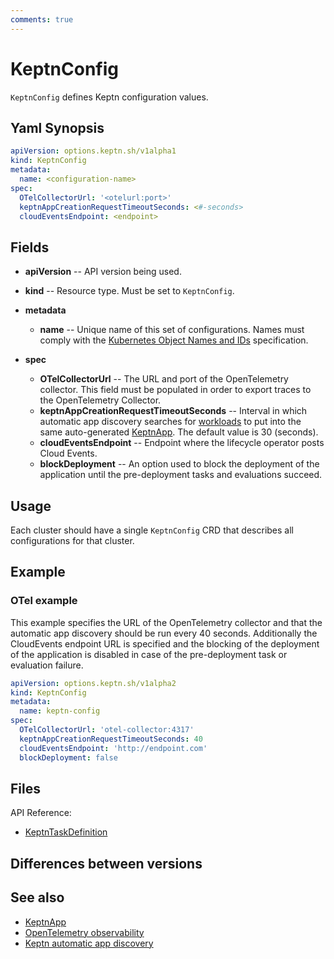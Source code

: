 ```yaml
---
comments: true
---
```


# KeptnConfig

`KeptnConfig` defines Keptn configuration values.

## Yaml Synopsis

```yaml
apiVersion: options.keptn.sh/v1alpha1
kind: KeptnConfig
metadata:
  name: <configuration-name>
spec:
  OTelCollectorUrl: '<otelurl:port>'
  keptnAppCreationRequestTimeoutSeconds: <#-seconds>
  cloudEventsEndpoint: <endpoint>
```

## Fields

* **apiVersion** -- API version being used.
* **kind** -- Resource type.
  Must be set to `KeptnConfig`.

* **metadata**
    * **name** -- Unique name of this set of configurations.
      Names must comply with the
      [Kubernetes Object Names and IDs](https://kubernetes.io/docs/concepts/overview/working-with-objects/names/#dns-subdomain-names)
      specification.

* **spec**
    * **OTelCollectorUrl** -- The URL and port of the OpenTelemetry collector.
      This field must be populated in order to export traces to the OpenTelemetry Collector.
    * **keptnAppCreationRequestTimeoutSeconds** --
      Interval in which automatic app discovery searches for [workloads](https://kubernetes.io/docs/concepts/workloads/)
      to put into the same auto-generated [KeptnApp](app.md).
      The default value is 30 (seconds).
    * **cloudEventsEndpoint** -- Endpoint where the lifecycle operator posts Cloud Events.
    * **blockDeployment** -- An option used to block the deployment of the application until the
      pre-deployment tasks and evaluations succeed.

## Usage

Each cluster should have a single `KeptnConfig` CRD that describes all configurations for that cluster.

## Example

### OTel example

This example specifies the URL of the OpenTelemetry collector
and that the automatic app discovery should be run every 40 seconds.
Additionally the CloudEvents endpoint URL is specified and the
blocking of the deployment of the application is disabled in case
of the pre-deployment task or evaluation failure.

```yaml
apiVersion: options.keptn.sh/v1alpha2
kind: KeptnConfig
metadata:
  name: keptn-config
spec:
  OTelCollectorUrl: 'otel-collector:4317'
  keptnAppCreationRequestTimeoutSeconds: 40
  cloudEventsEndpoint: 'http://endpoint.com'
  blockDeployment: false
```

## Files

API Reference:

* [KeptnTaskDefinition](../api-reference/lifecycle/v1beta1/index.md#keptntaskdefinition)

## Differences between versions

## See also

* [KeptnApp](./app.md)
* [OpenTelemetry observability](../../guides/otel.md)
* [Keptn automatic app discovery](../../guides/auto-app-discovery.md)

